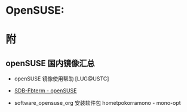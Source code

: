 # OpenSUSE: 

# 附

## openSUSE 国内镜像汇总

+ openSUSE 镜像使用帮助 [LUG@USTC]

+ [SDB-Fbterm - openSUSE](https://zh.opensuse.org/SDB:Fbterm)

+ software_opensuse_org 安装软件包 hometpokorramono - mono-opt

